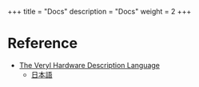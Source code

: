 +++
title = "Docs"
description = "Docs"
weight = 2
+++

# Reference

* [The Veryl Hardware Description Language](https://doc.veryl-lang.org/book)
    * [日本語](https://doc.veryl-lang.org/book/ja)
